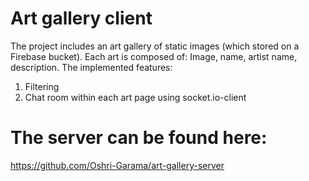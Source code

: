# Art gallery client

The project includes an art gallery of static images (which stored on a Firebase bucket).
Each art is composed of: Image, name, artist name, description.
The implemented features:
1) Filtering
2) Chat room within each art page using socket.io-client

# The server can be found here:
https://github.com/Oshri-Garama/art-gallery-server
